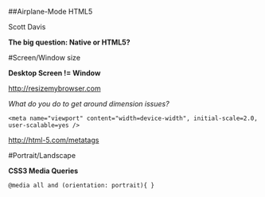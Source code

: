 ##Airplane-Mode HTML5

Scott Davis

**The big question: Native or HTML5?**


#Screen/Window size

**Desktop Screen != Window**

http://resizemybrowser.com

_What do you do to get around dimension issues?_

```<meta name="viewport" content="width=device-width", initial-scale=2.0, user-scalable=yes />```

http://html-5.com/metatags


#Portrait/Landscape

**CSS3 Media Queries**

```@media all and (orientation: portrait){ }```



